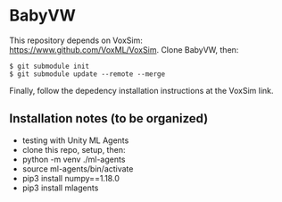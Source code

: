 # BabyVW

This repository depends on VoxSim: https://www.github.com/VoxML/VoxSim.  Clone BabyVW, then:

```
$ git submodule init
$ git submodule update --remote --merge
```

Finally, follow the depedency installation instructions at the VoxSim link.

## Installation notes (to be organized)

- testing with Unity ML Agents
- clone this repo, setup, then:
- python -m venv ./ml-agents
- source ml-agents/bin/activate
- pip3 install numpy==1.18.0
- pip3 install mlagents

